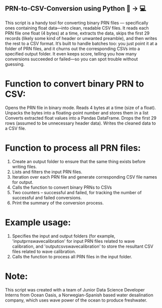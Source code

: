 ## PRN-to-CSV-Conversion using Python 📜 -> 💻
This script is a handy tool for converting binary PRN files — specifically ones containing float data—into clean, readable CSV files. It reads each PRN file one float (4 bytes) at a time, extracts the data, skips the first 29 records (likely some kind of header or unwanted preamble), and then writes the rest to a CSV format. It’s built to handle batches too: you just point it at a folder of PRN files, and it churns out the corresponding CSVs into a specified output folder. It even keeps score, telling you how many conversions succeeded or failed—so you can spot trouble without guessing.

# Function to convert binary PRN to CSV:
  Opens the PRN file in binary mode.
  Reads 4 bytes at a time (size of a float).
  Unpacks the bytes into a floating-point number and stores them in a list
  Converts extracted float values into a Pandas DataFrame.
  Drops the first 29 rows (assumed to be unnecessary header data).
  Writes the cleaned data to a CSV file.

# Function to process all PRN files:
1. Create an output folder to ensure that the same thing exists before writing files.
2. Lists and filters the input PRN files.
3. Iteration over each PRN file and generate corresponding CSV file names for output.
4. Calls the function to convert binary PRNs to CSVs
5. Two counters – successful and failed, for tracking the number of successful and failed conversions.
6. Print the summary of the conversion process.

# Example usage:
1. Specifies the input and output folders (for example, 'inputprnswavecalibration' for input PRN files related to wave calibration, and 'outputcsvswavecalibration' to store the resultant CSV files related to wave calibration.
2. Calls the function to process all PRN files in the input folder.

# Note:
This script was created with a team of Junior Data Science Developer Interns from Ocean Oasis, a Norwegian-Spanish based water desalination company, which uses wave power of the ocean to produce freshwater.
